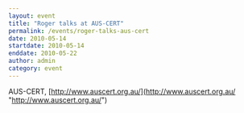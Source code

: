 ```yaml
---
layout: event
title: "Roger talks at AUS-CERT"
permalink: /events/roger-talks-aus-cert
date: 2010-05-14
startdate: 2010-05-14
enddate: 2010-05-22
author: admin
category: event
---
```


AUS-CERT, [http://www.auscert.org.au/](http://www.auscert.org.au/ "http://www.auscert.org.au/")

